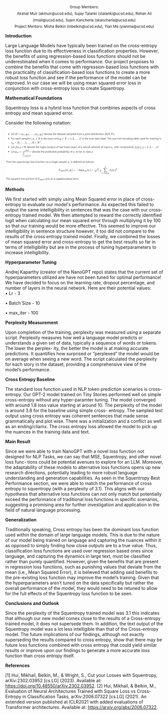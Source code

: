 <center>
<sub>Group Members:</sub> <br>
<sub>Akshat Muir (akmuir@ucsd.edu), Sujay Talanki (stalanki@ucsd.edu), Rehan Ali (rmali@ucsd.edu), Sujen Kancherla (skancherla@ucsd.edu)</sub> <br>
<sub>Project Mentors: Misha Belkin (mbelkin@ucsd.edu), Yian Ma (yianma@ucsd.edu)</sub>
</center>

**Introduction**

Large Language Models have typically been trained on the 
cross-entropy loss function due to its effectiveness 
in classification properties. However, the benefits of using 
regression-based loss functions should not be underestimated
when it comes to performance. Our project proposes to combine
the benefits that come with regression-based loss functions with 
the practicality of classification-based loss functions to create
a more robust loss function and see if the performance of the model
can be improved. In our case we will be using mean squared error loss
in conjunction with cross-entropy loss to create Squentropy.

**Mathematical Foundations**  

Squentropy loss is a hybrid loss function that combines aspects of cross entropy and mean squared error.  
        
Consider the following notation:

![](latex.png)

**Methods**

We first started with simply using Mean Squared error in place of
cross-entropy to evaluate our model's performance. As expected
this failed to output the same intelligibility in sentences
that was the case with our cross-entropy trained model.
We then attempted to reward the correctly identified logit
when calculating our mean squared error through multiplying
it by 100 so that our training would be more effective.
This seemed to improve our intelligibility in sentence structure
however, it too did not compare to the results of the 
cross entropy trained model. Finally, we combined the losses of
mean squared error and cross-entropy to get the best results
so far in terms of intelligibility but are in the process of 
tuning hyperparameters to increase intelligibility.

**Hyperparameter Tuning**

Andrej Kaparthy (creator of the NanoGPT repo)
states that the current set of hyperparameters utilized 
are have not been tuned for optimal performance! 
We have decided to focus on the learning
rate, dropout percentage, and number of layers in
the neural network. Here are their potential values:  
• Lr - $3$  

• Batch Size - $10$

• max_iter - $100$

**Perplexity Measurement**

Upon completion of the training, perplexity was measured using a separate script. Perplexity
measures how well a language model predicts or understands a given set
of data, typically a sequence of words or tokens. The lower the perplex-
ity, the better the model is at making accurate predictions. It quantifies how surprised or
”perplexed” the model would be on average when seeing a new word. The script calculated
the perplexity for each story in the dataset, providing a comprehensive view of the model’s
performance.

**Cross Entropy Baseline**

The standard loss function used in NLP token 
prediction scenarios is cross-entropy. Our GPT-2 model
trained on Tiny Stories performed well on simple
cross-entropy without any hyper-paramter tuning.
The model converged with around 1.8 loss value
starting at around 10. The perplexity of the model
is around 3.8 for the baseline using simple cross-
entropy. The sampled text output using cross entropy was
coherent sentences that made sense grammatically
and plot wise. There was a initialization and a 
conflict as well as an ending/cliamx. The cross entropy
loss allowed the model to pick up the nuances in the
training data and text.

**Main Result**

Since we were able to train NanoGPT with a novel loss
function not designed for NLP Tasks, we can say
that MSE, Squentropy, and other novel loss func-
tions could be potential avenues to explore for an
LLM. Moreover, the adaptability of these models to
alternative loss functions opens up new research 
directions, potentially leading to more robust language
understanding and generation capabilities. As seen
in the Squentropy Best Performance section, we were
able to match the performance of cross entropy to
squentropy (with a perplexity of 3.1). This aligns
with our hypothesis that alternative loss functions
can not only match but potentially exceed the performance of 
traditional loss functions in specific scenarios, 
suggesting a promising area for further investigation 
and application in the field of natural language processing.

**Generalization**

Traditionally speaking, Cross entropy has been the
dominant loss function used within the domain of
large language models. This is due to the nature
of our model being trained on language and capturing 
the nuances within it as opposed to simply
finding how close outputs are to a true value. Thus,
classification loss functions are used over regression
based ones since language, and capturing the dynamics 
in large text, must be classified rather than
purely quantified. However, given the benefits that
are present in regression loss functions, such as 
punishing values that deviate from the mean (i.e., Mean
Squared Error), it is believed that adding said 
benefits to the pre-existing loss function may improve
the model’s training. Given that the hyperparameters 
aren’t tuned on the data specifically but rather
the overall performance of the model, they would
need to be retuned to allow for the full effects of the
Squentropy loss function to be seen.

**Conclusions and Outlook**

Since the perplexity of the Squentropy trained model
was 3.1 this indicates that although our new model
comes close to the results of a Cross-entropy trained
model, it does not supersede them. In addition, the
text output of the Squentropy model was a lot less
intelligible than that of the Cross-entropy model.
The future implications of our findings, although not
exactly superseding the results compared to cross 
entropy, show that there may be future loss functions
combined with cross entropy that could yield similar
results or improve upon our findings to generate a
more accurate loss function than cross entropy itself.

**References**

[1] Hui, Mikhail, Belkin, M., & Wright, S., Cut your Losses
with Squentropy, arXiv:2302.03952 [cs.LG] (2023).
Available at: https://doi.org/10.48550/arXiv.2302.03952.
[2] Hui, Mikhail, & Belkin, M., Evaluation of Neural
Architectures Trained with Square Loss vs
Cross-Entropy in Classification Tasks,
arXiv:2006.07322 [cs.LG] (2021). An extended version
published at ICLR2021 with added evaluations of
Transformer architectures. Available at:
https://arxiv.org/abs/2006.07322.
